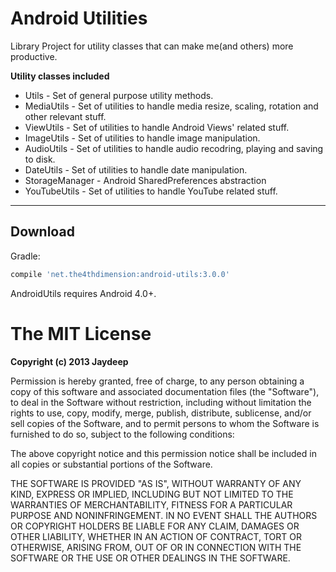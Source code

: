 Android Utilities
=============

Library Project for utility classes that can make me(and others) more productive.


**Utility classes included**

* Utils - Set of general purpose utility methods.
* MediaUtils - Set of utilities to handle media resize, scaling, rotation and other relevant stuff.
* ViewUtils - Set of utilities to handle Android Views' related stuff.
* ImageUtils - Set of utilities to handle image manipulation.
* AudioUtils - Set of utilities to handle audio recodring, playing and saving to disk.
* DateUtils - Set of utilities to handle date manipulation.
* StorageManager - Android SharedPreferences abstraction
* YouTubeUtils - Set of utilities to handle YouTube related stuff.

----

Download
--------
Gradle:
```groovy
compile 'net.the4thdimension:android-utils:3.0.0'
```
AndroidUtils requires Android 4.0+.


The MIT License
=============

**Copyright (c) 2013 Jaydeep**

Permission is hereby granted, free of charge, to any person obtaining a copy
of this software and associated documentation files (the "Software"), to deal
in the Software without restriction, including without limitation the rights
to use, copy, modify, merge, publish, distribute, sublicense, and/or sell
copies of the Software, and to permit persons to whom the Software is
furnished to do so, subject to the following conditions:

The above copyright notice and this permission notice shall be included in
all copies or substantial portions of the Software.

THE SOFTWARE IS PROVIDED "AS IS", WITHOUT WARRANTY OF ANY KIND, EXPRESS OR
IMPLIED, INCLUDING BUT NOT LIMITED TO THE WARRANTIES OF MERCHANTABILITY,
FITNESS FOR A PARTICULAR PURPOSE AND NONINFRINGEMENT. IN NO EVENT SHALL THE
AUTHORS OR COPYRIGHT HOLDERS BE LIABLE FOR ANY CLAIM, DAMAGES OR OTHER
LIABILITY, WHETHER IN AN ACTION OF CONTRACT, TORT OR OTHERWISE, ARISING FROM,
OUT OF OR IN CONNECTION WITH THE SOFTWARE OR THE USE OR OTHER DEALINGS IN
THE SOFTWARE.